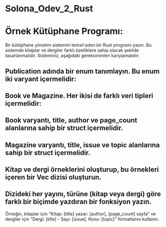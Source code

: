 # Solona_Odev_2_Rust
# Örnek Kütüphane Programı:

Bir kütüphane yönetim sistemini temsil eden bir Rust programı yazın. Bu sistemde kitaplar ve dergiler farklı özelliklere sahip olacak şekilde tasarlanmalıdır. Sisteminiz, aşağıdaki gereksinimleri karşılamalıdır:

## Publication adında bir enum tanımlayın. Bu enum iki varyant içermelidir:

## Book ve Magazine. Her ikisi de farklı veri tipleri içermelidir:

## Book varyantı, title, author ve page_count alanlarına sahip bir struct içermelidir.

## Magazine varyantı, title, issue ve topic alanlarına sahip bir struct içermelidir.

## Kitap ve dergi örneklerini oluşturup, bu örnekleri içeren bir Vec<Publication> dizisi oluşturun.

## Dizideki her yayını, türüne (kitap veya dergi) göre farklı bir biçimde yazdıran bir fonksiyon yazın. 

Örneğin, kitaplar için "Kitap: [title] yazar: [author], [page_count] sayfa" ve dergiler için "Dergi: [title] - Sayı: [issue], Konu: [topic]" formatlarını kullanın.
